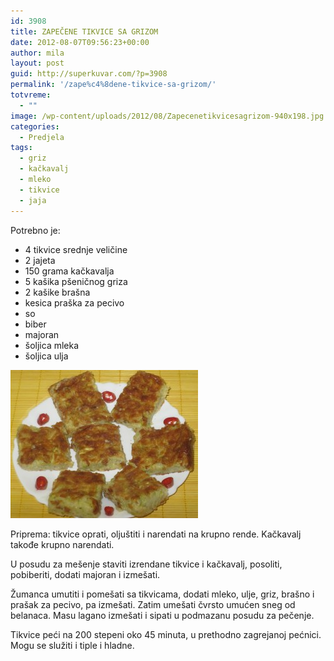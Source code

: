```yaml
---
id: 3908
title: ZAPEČENE TIKVICE SA GRIZOM
date: 2012-08-07T09:56:23+00:00
author: mila
layout: post
guid: http://superkuvar.com/?p=3908
permalink: '/zape%c4%8dene-tikvice-sa-grizom/'
totvreme:
  - ""
image: /wp-content/uploads/2012/08/Zapecenetikvicesagrizom-940x198.jpg
categories:
  - Predjela
tags:
  - griz
  - kačkavalj
  - mleko
  - tikvice
  - jaja
---
```

Potrebno je:

  * 4 tikvice srednje veličine
  * 2 jajeta
  * 150 grama kačkavalja
  * 5 kašika pšeničnog griza
  * 2 kašike brašna
  * kesica praška za pecivo
  * so
  * biber
  * majoran
  * šoljica mleka
  * šoljica ulja

<img class="alignnone size-medium wp-image-3910" title="Zapecenetikvicesagrizom" src="/wp-content/uploads/2012/08/Zapecenetikvicesagrizom-e1344333126907-300x237.jpg" alt="" width="300" height="237" /> 

Priprema: tikvice oprati, oljuštiti i narendati na krupno rende. Kačkavalj takođe krupno narendati.

U posudu za mešenje staviti izrendane tikvice i kačkavalj, posoliti, pobiberiti, dodati majoran i izmešati.

Žumanca umutiti i pomešati sa tikvicama, dodati mleko, ulje, griz, brašno i prašak za pecivo, pa izmešati. Zatim umešati čvrsto umućen sneg od belanaca. Masu lagano izmešati i sipati u podmazanu posudu za pečenje.

Tikvice peći na 200 stepeni oko 45 minuta, u prethodno zagrejanoj pećnici. Mogu se služiti i tiple i hladne.